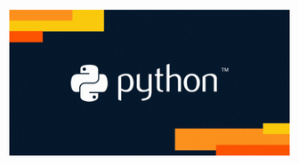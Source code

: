 ![image alt](https://github.com/SayanVerse/Python-Tutorial/blob/fc8f67d34360a9a0a7f71622d4615e196c1b756d/giphy_python_gif_animation___Google_Search.gif)
